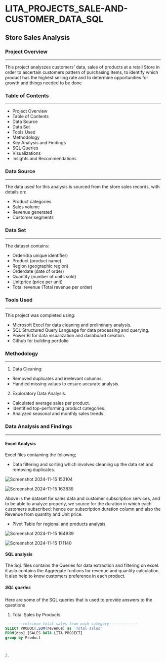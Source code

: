 # LITA_PROJECTS_SALE-AND-CUSTOMER_DATA_SQL
## Store Sales Analysis

### Project Overview
---
This project analyszes customers' data, sales of products at a retail Store in order to ascertain customers pattern of purchasing Items, to identify which product has the highest selling rate and to determine opportunities for growth and things needed to be done

### Table of Contents
---
- Project Overview
- Table of Contents
- Data Source
- Data Set
- Tools Used
- Methodology
- Key Analysis and Findings
- SQL Queries
- Visualizations
- Insights and Recommendations

### Data Source
---
The data used for this analysis is sourced from the store sales records, with details on:
- Product categories
- Sales volume
- Revenue generated
- Customer segments

### Data Set
---
The dataset contains:
- Orderid(a unique identifier)
- Product (product name)
- Region (geographic region)
- Orderdate (date of order)
- Quantity (number of units sold)
- Unitprice (price per unit)
- Total revenue (Total revenue per order)

### Tools Used
---
This project was completed using:
- Microsoft Excel for data cleaning and preliminary analysis.
- SQL Structured Query Language for data processing and querying.
- Power BI for data visualization and dashboard creation.
- Github for building portfolio

### Methodology
---
1.  Data Cleaning:
- Removed duplicates and irrelevant columns.
- Handled missing values to ensure accurate analysis.
2.  Exploratory Data Analysis:
- Calculated average sales per product.
- Identified top-performing product categories.
- Analyzed seasonal and monthly sales trends.

### Data Analysis and Findings
---
#### Excel Analysis
Excel files containing the followng;
- Data filtering and sorting which involves cleaning up the data set and removing duplicates.

![Screenshot 2024-11-15 153104](https://github.com/user-attachments/assets/7a572ea3-076a-468e-999a-9ac182a0e357)

![Screenshot 2024-11-15 163839](https://github.com/user-attachments/assets/abe2563a-fbe0-49f1-819f-1d7c2aa42ae0)

Above is the dataset for sales data and customer subscription services, and to be able to analyze properly, we source for the duration in which each customers subscribed; hence our subscription duration column and also the Revenue from quantity and Unit price.

- Pivot Table for regional and products analysis

![Screenshot 2024-11-15 164939](https://github.com/user-attachments/assets/87c7e3e2-a859-4d7c-998a-5707a9070527)



![Screenshot 2024-11-15 171140](https://github.com/user-attachments/assets/51bcf15f-be57-4ef0-8751-cd1aa8af2b28)

#### SQL analysis
The SqL files contains the Queries for data extraction and filtering on excel. it aslo contains the Aggregate funtions for revenue and quantity calculation. It also help to know customers preference in each product.

##### SQL queries
Here are some of the SQL queries that is used to provide answers to the questions
1.  Total Sales by Products
 ```sql
  -------retrieve total sales from each category-------------
SELECT PRODUCT,SUM(revenue) as 'Total sales'
FROM[dbo].[SALES DATA LITA PROJECT]
group by Product



2.  
